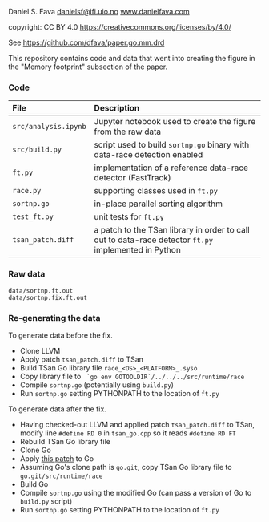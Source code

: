 Daniel S. Fava
danielsf@ifi.uio.no
www.danielfava.com

copyright: CC BY 4.0
https://creativecommons.org/licenses/by/4.0/

See https://github.com/dfava/paper.go.mm.drd

This repository contains code and data that went into creating the figure in the "Memory footprint" subsection of the paper.

### Code

| File | Description |
|:--- |:-------------|
| `src/analysis.ipynb` |  Jupyter notebook used to create the figure from the raw data |
| `src/build.py` | script used to build `sortnp.go` binary with data-race detection enabled |
| `ft.py` | implementation of a reference data-race detector (FastTrack) |
| `race.py` | supporting classes used in `ft.py` |
| `sortnp.go` |  in-place parallel sorting algorithm |
| `test_ft.py` | unit tests for `ft.py` |
| `tsan_patch.diff` | a patch to the TSan library in order to call out to data-race detector `ft.py` implemented in Python |

### Raw data

```
data/sortnp.ft.out
data/sortnp.fix.ft.out
```

### Re-generating the data 

To generate data before the fix.

- Clone LLVM
- Apply patch `tsan_patch.diff` to TSan
- Build TSan Go library file `race_<OS>_<PLATFORM>_.syso`
- Copy library file to `` `go env GOTOOLDIR`/../../../src/runtime/race``
- Compile `sortnp.go` (potentially using `build.py`)
- Run `sortnp.go` setting PYTHONPATH to the location of `ft.py`

To generate data after the fix.

- Having checked-out LLVM and applied patch `tsan_patch.diff` to TSan, modify line `#define RD 0` in `tsan_go.cpp` so it reads `#define RD FT`
- Rebuild TSan Go library file
- Clone Go
- Apply [this patch](https://go-review.googlesource.com/c/go/+/220419/) to Go
- Assuming Go's clone path is `go.git`, copy TSan Go library file to `go.git/src/runtime/race`
- Build Go
- Compile `sortnp.go` using the modified Go (can pass a version of Go to `build.py` script)
- Run `sortnp.go` setting PYTHONPATH to the location of `ft.py`
